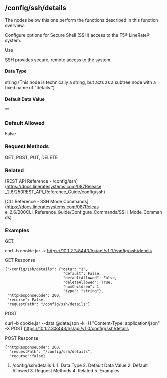 ## /config/ssh/details

The nodes below this one perform the functions described in this function
overview.

Configure options for Secure Shell (SSH) access to the F5® LineRate® system.

Use

SSH provides secure, remote access to the system.

#### Data Type

string (This node is technically a string, but acts as a subtree node with a
fixed name of "details.")

#### Default Data Value

""

### Default Allowed

False

### Request Methods

GET, POST, PUT, DELETE

### Related

[REST API Reference - /config/ssh](https://docs.lineratesystems.com/087Release
_2.6/250REST_API_Reference_Guide/config/ssh)

[CLI Reference - SSH Mode Commands](https://docs.lineratesystems.com/087Releas
e_2.6/200CLI_Reference_Guide/Configure_Commands/SSH_Mode_Commands)

### Examples

GET

curl -b cookie.jar -k https://10.1.2.3:8443/lrs/api/v1.0/config/ssh/details

GET Response

    
    {"/config/ssh/details": {"data": "1",
                              "default": False,
                              "defaultAllowed": False,
                              "deleteAllowed": True,
                              "numChildren": 1,
                              "type": "string"},
     "httpResponseCode": 200,
     "recurse": False,
     "requestPath": "/config/ssh/details"}
    

POST

curl -b cookie.jar --data @data.json -k -H "Content-Type: application/json" -X
POST https://10.1.2.3:8443/lrs/api/v1.0/config/ssh/details

POST Response

    
    {"httpResponseCode": 200,
      "requestPath": "/config/ssh/details",
      "recurse":false}

  1. /config/ssh/details
    1.       1. Data Type
      2. Default Data Value
    2. Default Allowed
    3. Request Methods
    4. Related
    5. Examples

